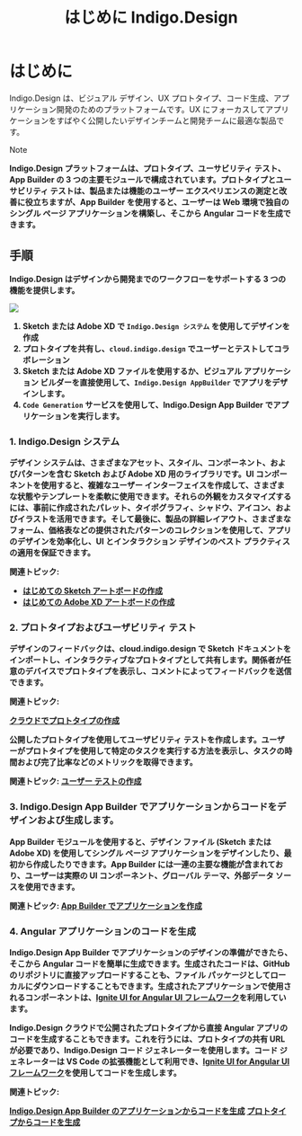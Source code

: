 ﻿---
title: はじめに Indigo.Design
_description: デザインからコードまでシームレスに Indigo.Design の概要 
_keywords: デザイン システム, デザイン システム UX, UI キット, Sketch, Ignite UI for Angular, Sketch to Angular, Angular, Angular デザイン システム, Sketch からコードをエクスポート, Angular 用のデザイン キット, Sketch HTML, Sketch to HTML, Sketch UI キット, プロトタイプ, ユーザー ビデオ, コード生成
_language: ja
---

# はじめに

Indigo.Design は、ビジュアル デザイン、UX プロトタイプ、コード生成、アプリケーション開発のためのプラットフォームです。UX にフォーカスしてアプリケーションをすばやく公開したいデザインチームと開発チームに最適な製品です。

> [!NOTE]
><b>Indigo.Design プラットフォームは、プロトタイプ、ユーサビリティ テスト、App Builder の 3 つの主要モジュールで構成されています。プロトタイプとユーサビリティ テストは、製品または機能のユーザー エクスペリエンスの測定と改善に役立ちますが、App Builder を使用すると、ユーザーは Web 環境で独自のシングル ページ アプリケーションを構築し、そこから Angular コードを生成できます。

## 手順

Indigo.Design はデザインから開発までのワークフローをサポートする 3 つの機能を提供します。

<img class="responsive-img" src="../images/indigo-design-how-it-works.png" srcset="../images/indigo-design-how-it-works@2x.png 2x" />

1.  Sketch または Adobe XD で `Indigo.Design システム` を使用してデザインを作成
2.  プロトタイプを共有し、`cloud.indigo.design` でユーザーとテストしてコラボレーション
3. Sketch または Adobe XD ファイルを使用するか、ビジュアル アプリケーション ビルダーを直接使用して、`Indigo.Design AppBuilder` でアプリをデザインします。
4. `Code Generation` サービスを使用して、Indigo.Design App Builder でアプリケーションを実行します。 

### 1. Indigo.Design システム

デザイン システムは、さまざまなアセット、スタイル、コンポーネント、およびパターンを含む Sketch および Adobe XD 用のライブラリです。UI コンポーネントを使用すると、複雑なユーザー インターフェイスを作成して、さまざまな状態やテンプレートを柔軟に使用できます。それらの外観をカスタマイズするには、事前に作成されたパレット、タイポグラフィ、シャドウ、アイコン、およびイラストを活用できます。そして最後に、製品の詳細レイアウト、さまざまなフォーム、価格表などの提供されたパターンのコレクションを使用して、アプリのデザインを効率化し、UI とインタラクション デザインのベスト プラクティスの適用を保証できます。

関連トピック:
* [はじめての Sketch アートボードの作成](creating-artboard-sketch.md)
* [はじめての Adobe XD アートボードの作成](creating-artboard-adobexd.md)

### 2. プロトタイプおよびユーザビリティ テスト

デザインのフィードバックは、cloud.indigo.design で Sketch ドキュメントをインポートし、インタラクティブなプロトタイプとして共有します。関係者が任意のデバイスでプロトタイプを表示し、コメントによってフィードバックを送信できます。

関連トピック:

[クラウドでプロトタイプの作成](prototyping/creating-a-prototype.md)

公開したプロトタイプを使用してユーザビリティ テストを作成します。ユーザーがプロトタイプを使用して特定のタスクを実行する方法を表示し、タスクの時間および完了比率などのメトリックを取得できます。

関連トピック:
[ユーザー テストの作成](prototyping/set-up-a-user-test.md)


### 3. Indigo.Design App Builder でアプリケーションからコードをデザインおよび生成します。

App Builder モジュールを使用すると、デザイン ファイル (Sketch または Adobe XD) を使用してシングル ページ アプリケーションをデザインしたり、最初から作成したりできます。App Builder には一連の主要な機能が含まれており、ユーザーは実際の UI コンポーネント、グローバル テーマ、外部データ ソースを使用できます。

関連トピック:
[App Builder でアプリケーションを作成](appbuilder.md)


### 4. Angular アプリケーションのコードを生成

Indigo.Design App Builder でアプリケーションのデザインの準備ができたら、そこから Angular コードを簡単に生成できます。生成されたコードは、GitHub のリポジトリに直接アップロードすることも、ファイル パッケージとしてローカルにダウンロードすることもできます。生成されたアプリケーションで使用されるコンポーネントは、[Ignite UI for Angular UI フレームワーク](https://jp.infragistics.com/products/ignite-ui-angular)を利用しています。

Indigo.Design クラウドで公開されたプロトタイプから直接 Angular アプリのコードを生成することもできます。これを行うには、プロトタイプの共有 URL が必要であり、Indigo.Design コード ジェネレーターを使用します。コード ジェネレーターは VS Code の拡張機能として利用でき、[Ignite UI for Angular UI フレームワーク](https://jp.infragistics.com/products/ignite-ui-angular)を使用してコードを生成します。

関連トピック:

[Indigo.Design App Builder のアプリケーションからコードを生成](appbuilder/generate-app-overview.md)
[プロトタイプからコードを生成](codegen/installing-vs-code-extension.md)